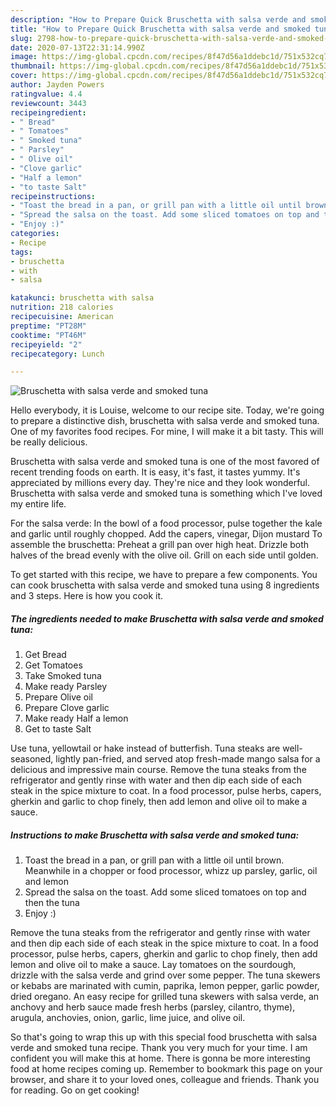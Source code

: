 ```yaml
---
description: "How to Prepare Quick Bruschetta with salsa verde and smoked tuna"
title: "How to Prepare Quick Bruschetta with salsa verde and smoked tuna"
slug: 2798-how-to-prepare-quick-bruschetta-with-salsa-verde-and-smoked-tuna
date: 2020-07-13T22:31:14.990Z
image: https://img-global.cpcdn.com/recipes/8f47d56a1ddebc1d/751x532cq70/bruschetta-with-salsa-verde-and-smoked-tuna-recipe-main-photo.jpg
thumbnail: https://img-global.cpcdn.com/recipes/8f47d56a1ddebc1d/751x532cq70/bruschetta-with-salsa-verde-and-smoked-tuna-recipe-main-photo.jpg
cover: https://img-global.cpcdn.com/recipes/8f47d56a1ddebc1d/751x532cq70/bruschetta-with-salsa-verde-and-smoked-tuna-recipe-main-photo.jpg
author: Jayden Powers
ratingvalue: 4.4
reviewcount: 3443
recipeingredient:
- " Bread"
- " Tomatoes"
- " Smoked tuna"
- " Parsley"
- " Olive oil"
- "Clove garlic"
- "Half a lemon"
- "to taste Salt"
recipeinstructions:
- "Toast the bread in a pan, or grill pan with a little oil until brown. Meanwhile in a chopper or food processor, whizz up parsley, garlic, oil and lemon"
- "Spread the salsa on the toast. Add some sliced tomatoes on top and then the tuna"
- "Enjoy :)"
categories:
- Recipe
tags:
- bruschetta
- with
- salsa

katakunci: bruschetta with salsa 
nutrition: 218 calories
recipecuisine: American
preptime: "PT28M"
cooktime: "PT46M"
recipeyield: "2"
recipecategory: Lunch

---
```



![Bruschetta with salsa verde and smoked tuna](https://img-global.cpcdn.com/recipes/8f47d56a1ddebc1d/751x532cq70/bruschetta-with-salsa-verde-and-smoked-tuna-recipe-main-photo.jpg)

Hello everybody, it is Louise, welcome to our recipe site. Today, we're going to prepare a distinctive dish, bruschetta with salsa verde and smoked tuna. One of my favorites food recipes. For mine, I will make it a bit tasty. This will be really delicious.

Bruschetta with salsa verde and smoked tuna is one of the most favored of recent trending foods on earth. It is easy, it's fast, it tastes yummy. It's appreciated by millions every day. They're nice and they look wonderful. Bruschetta with salsa verde and smoked tuna is something which I've loved my entire life.

For the salsa verde: In the bowl of a food processor, pulse together the kale and garlic until roughly chopped. Add the capers, vinegar, Dijon mustard To assemble the bruschetta: Preheat a grill pan over high heat. Drizzle both halves of the bread evenly with the olive oil. Grill on each side until golden.


To get started with this recipe, we have to prepare a few components. You can cook bruschetta with salsa verde and smoked tuna using 8 ingredients and 3 steps. Here is how you cook it.

<!--inarticleads1-->

##### The ingredients needed to make Bruschetta with salsa verde and smoked tuna:

1. Get  Bread
1. Get  Tomatoes
1. Take  Smoked tuna
1. Make ready  Parsley
1. Prepare  Olive oil
1. Prepare Clove garlic
1. Make ready Half a lemon
1. Get to taste Salt


Use tuna, yellowtail or hake instead of butterfish. Tuna steaks are well-seasoned, lightly pan-fried, and served atop fresh-made mango salsa for a delicious and impressive main course. Remove the tuna steaks from the refrigerator and gently rinse with water and then dip each side of each steak in the spice mixture to coat. In a food processor, pulse herbs, capers, gherkin and garlic to chop finely, then add lemon and olive oil to make a sauce. 

<!--inarticleads2-->

##### Instructions to make Bruschetta with salsa verde and smoked tuna:

1. Toast the bread in a pan, or grill pan with a little oil until brown. Meanwhile in a chopper or food processor, whizz up parsley, garlic, oil and lemon
1. Spread the salsa on the toast. Add some sliced tomatoes on top and then the tuna
1. Enjoy :)


Remove the tuna steaks from the refrigerator and gently rinse with water and then dip each side of each steak in the spice mixture to coat. In a food processor, pulse herbs, capers, gherkin and garlic to chop finely, then add lemon and olive oil to make a sauce. Lay tomatoes on the sourdough, drizzle with the salsa verde and grind over some pepper. The tuna skewers or kebabs are marinated with cumin, paprika, lemon pepper, garlic powder, dried oregano. An easy recipe for grilled tuna skewers with salsa verde, an anchovy and herb sauce made fresh herbs (parsley, cilantro, thyme), arugula, anchovies, onion, garlic, lime juice, and olive oil. 

So that's going to wrap this up with this special food bruschetta with salsa verde and smoked tuna recipe. Thank you very much for your time. I am confident you will make this at home. There is gonna be more interesting food at home recipes coming up. Remember to bookmark this page on your browser, and share it to your loved ones, colleague and friends. Thank you for reading. Go on get cooking!
